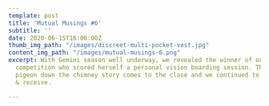 ```yaml
---
template: post
title: 'Mutual Musings #6'
subtitle: ''
date: 2020-06-15T16:00:00Z
thumb_img_path: "/images/discreet-multi-pocket-vest.jpg"
content_img_path: "/images/mutual-musings-6.png"
excerpt: With Gemini season well underway, we revealed the winner of our first ever
  competition who scored herself a personal vision boarding session. The 2-parter
  pigeon down the chimney story comes to the close and we continued to ask, believe
  & receive.

---
```

